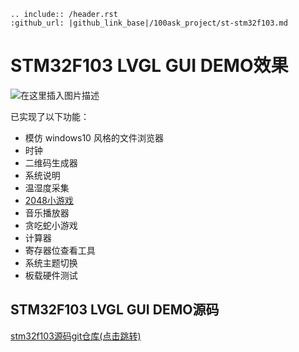 ```eval_rst
.. include:: /header.rst 
:github_url: |github_link_base|/100ask_project/st-stm32f103.md
```

# STM32F103 LVGL GUI DEMO效果

![在这里插入图片描述](https://img-blog.csdnimg.cn/20210507170140434.png?x-oss-process=image/watermark,type_ZmFuZ3poZW5naGVpdGk,shadow_10,text_aHR0cHM6Ly9ibG9nLmNzZG4ubmV0L3FxXzM1MTgxMjM2,size_16,color_FFFFFF,t_70)

已实现了以下功能：

- 模仿 windows10 风格的文件浏览器
- 时钟
- 二维码生成器
- 系统说明
- 温湿度采集
- [2048小游戏](https://blog.csdn.net/qq_35181236/article/details/115067017)
- 音乐播放器
- 贪吃蛇小游戏
- 计算器
- 寄存器位查看工具
- 系统主题切换
- 板载硬件测试

## STM32F103 LVGL GUI DEMO源码

[stm32f103源码git仓库(点击跳转)](https://gitee.com/weidongshan/stm32f103-lvgl.git)